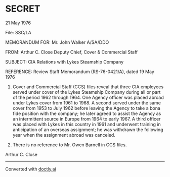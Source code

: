 # SECRET

21 May 1976

File: SSC/LA

MEMORANDUM FOR: Mr. John Walker
A/SA/DDO

FROM: Arthur C. Close
Deputy Chief, Cover & Commercial Staff

SUBJECT: CIA Relations with Lykes Steamship Company

REFERENCE: Review Staff Memorandum (RS-76-0421/A), dated
19 May 1976

1. Cover and Commercial Staff (CCS) files reveal that three CIA employees served under cover of the Lykes Steamship Company during all or part of the period 1962 through 1964. One Agency officer was placed abroad under Lykes cover from 1961 to 1968. A second served under the same cover from 1953 to July 1962 before leaving the Agency to take a bona fide position with the company; he later agreed to assist the Agency as an intermittent source in Europe from 1964 to early 1967. A third officer was placed with Lykes in this country in 1961 and underwent training in anticipation of an overseas assignment; he was withdrawn the following year when the assignment abroad was canceled.

2. There is no reference to Mr. Owen Barnell in CCS files.

Arthur C. Close


---
Converted with [doctly.ai](https://doctly.ai)
